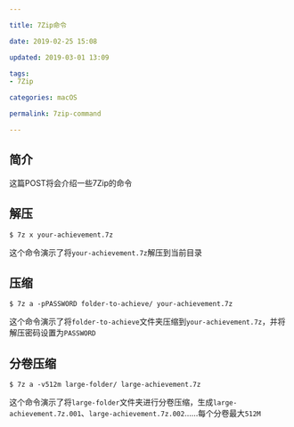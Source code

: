 ```yaml
---

title: 7Zip命令

date: 2019-02-25 15:08

updated: 2019-03-01 13:09

tags:
- 7Zip

categories: macOS

permalink: 7zip-command

---
```


## 简介

这篇POST将会介绍一些7Zip的命令



## 解压

~~~shell
$ 7z x your-achievement.7z
~~~

这个命令演示了将`your-achievement.7z`解压到当前目录



## 压缩

~~~shell
$ 7z a -pPASSWORD folder-to-achieve/ your-achievement.7z   
~~~

这个命令演示了将`folder-to-achieve`文件夹压缩到`your-achievement.7z`，并将解压密码设置为`PASSWORD`



## 分卷压缩

~~~shell
$ 7z a -v512m large-folder/ large-achievement.7z
~~~

这个命令演示了将`large-folder`文件夹进行分卷压缩，生成`large-achievement.7z.001`、`large-achievement.7z.002`……每个分卷最大`512M`


